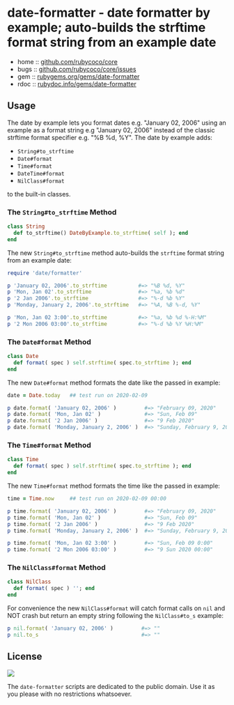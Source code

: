 # date-formatter - date formatter by example; auto-builds the strftime format string from an example date


* home  :: [github.com/rubycoco/core](https://github.com/rubycoco/core)
* bugs  :: [github.com/rubycoco/core/issues](https://github.com/rubycoco/core/issues)
* gem   :: [rubygems.org/gems/date-formatter](https://rubygems.org/gems/date-formatter)
* rdoc  :: [rubydoc.info/gems/date-formatter](http://rubydoc.info/gems/date-formatter)



## Usage

The date by example lets you format dates e.g. "January 02, 2006"
using an example as a format string e.g "January 02, 2006" instead of the classic strftime format specifier e.g. "%B %d, %Y". The date by example adds:

- `String#to_strftime`
- `Date#format`
- `Time#format`
- `DateTime#format`
- `NilClass#format`

to the built-in classes.


### The `String#to_strftime` Method

```ruby
class String
  def to_strftime() DateByExample.to_strftime( self ); end
end
```

The new `String#to_strftime` method auto-builds the `strftime` format string
from an example date:

``` ruby
require 'date/formatter'

p 'January 02, 2006'.to_strftime          #=> "%B %d, %Y"
p 'Mon, Jan 02'.to_strftime               #=> "%a, %b %d"
p '2 Jan 2006'.to_strftime                #=> "%-d %b %Y"
p 'Monday, January 2, 2006'.to_strftime   #=> "%A, %B %-d, %Y"

p 'Mon, Jan 02 3:00'.to_strftime          #=> "%a, %b %d %-H:%M"
p '2 Mon 2006 03:00'.to_strftime          #=> "%-d %b %Y %H:%M"
```


### The `Date#format` Method

``` ruby
class Date
  def format( spec ) self.strftime( spec.to_strftime ); end
end
```

The new `Date#format` method formats the date like the passed in example:

``` ruby
date = Date.today   ## test run on 2020-02-09

p date.format( 'January 02, 2006' )         #=> "February 09, 2020"
p date.format( 'Mon, Jan 02' )              #=> "Sun, Feb 09"
p date.format( '2 Jan 2006' )               #=> "9 Feb 2020"
p date.format( 'Monday, January 2, 2006' )  #=> "Sunday, February 9, 2020"
```



### The `Time#format` Method

``` ruby
class Time
  def format( spec ) self.strftime( spec.to_strftime ); end
end
```

The new `Time#format` method formats the time like the passed in example:

``` ruby
time = Time.now     ## test run on 2020-02-09 00:00

p time.format( 'January 02, 2006' )         #=> "February 09, 2020"
p time.format( 'Mon, Jan 02' )              #=> "Sun, Feb 09"
p time.format( '2 Jan 2006' )               #=> "9 Feb 2020"
p time.format( 'Monday, January 2, 2006' )  #=> "Sunday, February 9, 2020"

p time.format( 'Mon, Jan 02 3:00' )         #=> "Sun, Feb 09 0:00"
p time.format( '2 Mon 2006 03:00' )         #=> "9 Sun 2020 00:00"
```


### The `NilClass#format` Method

``` ruby
class NilClass
  def format( spec ) ''; end
end
```

For convenience the new `NilClass#format` will catch format calls on `nil`
and NOT crash but return an empty string
following the `NilClass#to_s` example:

``` ruby
p nil.format( 'January 02, 2006' )         #=> ""
p nil.to_s                                 #=> ""
```


## License

![](https://publicdomainworks.github.io/buttons/zero88x31.png)

The `date-formatter` scripts are dedicated to the public domain.
Use it as you please with no restrictions whatsoever.


